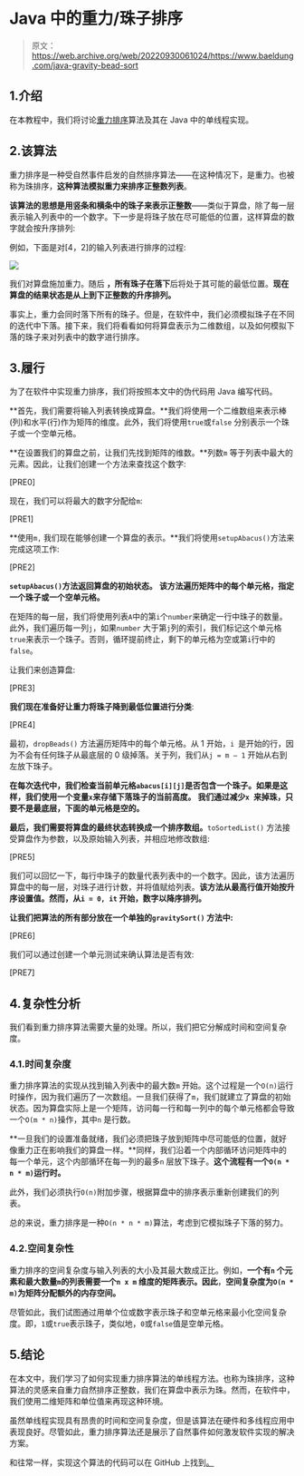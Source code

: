# Java 中的重力/珠子排序

> 原文：<https://web.archive.org/web/20220930061024/https://www.baeldung.com/java-gravity-bead-sort>

## 1.介绍

在本教程中，我们将讨论[重力排序](/web/20221208143837/https://www.baeldung.com/cs/gravity-sort)算法及其在 Java 中的单线程实现。

## 2.该算法

重力排序是一种受自然事件启发的自然排序算法——在这种情况下，是重力。也被称为珠排序，**这种算法模拟重力来排序正整数列表**。

**该算法的思想是用竖条和横条中的珠子来表示正整数**——类似于算盘，除了每一层表示输入列表中的一个数字。下一步是将珠子放在尽可能低的位置，这样算盘的数字就会按升序排列:

例如，下面是对[4，2]的输入列表进行排序的过程:

[![](img/1915d7c28d7fe10b72b2cc09d3238f88.png)](/web/20221208143837/https://www.baeldung.com/wp-content/uploads/2022/10/1_Gravity-Sort-in-Java-Diagram-2.png)

我们对算盘施加重力。随后 **，所有珠子在落下**后将处于其可能的最低位置。**现在算盘的结果状态是从上到下正整数的升序排列。**

事实上，重力会同时落下所有的珠子。但是，在软件中，我们必须模拟珠子在不同的迭代中下落。接下来，我们将看看如何将算盘表示为二维数组，以及如何模拟下落的珠子来对列表中的数字进行排序。

## 3.履行

为了在软件中实现重力排序，我们将按照本文中的伪代码用 Java 编写代码。

**首先，我们需要将输入列表转换成算盘。**我们将使用一个二维数组来表示棒(列)和水平(行)作为矩阵的维度。此外，我们将使用`true`或`false` 分别表示一个珠子或一个空单元格。

**在设置我们的算盘之前，让我们先找到矩阵的维数。**列数`m` 等于列表中最大的元素。因此，让我们创建一个方法来查找这个数字:

[PRE0]

现在，我们可以将最大的数字分配给`m`:

[PRE1]

**使用`m,` 我们现在能够创建一个算盘的表示。**我们将使用`setupAbacus()`方法来完成这项工作:

[PRE2]

**`setupAbacus()`方法返回算盘的初始状态。** **该方法遍历矩阵中的每个单元格，指定一个珠子或一个空单元格。**

在矩阵的每一层，我们将使用列表`A`中的第`i`个`number`来确定一行中珠子的数量。此外，我们遍历每一列`j`，如果`number` 大于第`j`列的索引，我们标记这个单元格`true`来表示一个珠子。否则，循环提前终止，剩下的单元格为空或第`i`行中的`false`。

让我们来创造算盘:

[PRE3]

**我们现在准备好让重力将珠子降到最低位置进行分类**:

[PRE4]

最初，`dropBeads()` 方法遍历矩阵中的每个单元格。从 1 开始，`i `是开始的行，因为不会有任何珠子从最底层的 0 级掉落。关于列，我们从`j = m – 1` 开始从右到左放下珠子。

**在每次迭代中，我们检查当前单元格`abacus[i][j]`是否包含一个珠子。如果是这样，我们使用一个变量`x`来存储下落珠子的当前高度。** **我们通过减少`x `来掉珠，只要不是最底层，下面的单元格是空的。**

**最后，我们需要将算盘的最终状态转换成一个排序数组。**`toSortedList()` 方法接受算盘作为参数，以及原始输入列表，并相应地修改数组:

[PRE5]

我们可以回忆一下，每行中珠子的数量代表列表中的一个数字。因此，该方法遍历算盘中的每一层，对珠子进行计数，并将值赋给列表。**该方法从最高行值开始按升序设置值。然而，从`i = 0, it` 开始，数字以降序排列。**

**让我们把算法的所有部分放在一个单独的`gravitySort()` 方法中:**

[PRE6]

我们可以通过创建一个单元测试来确认算法是否有效:

[PRE7]

## 4.复杂性分析

我们看到重力排序算法需要大量的处理。所以，我们把它分解成时间和空间复杂度。

### 4.1.时间复杂度

重力排序算法的实现从找到输入列表中的最大数`m` 开始。这个过程是一个`O(n)`运行时操作，因为我们遍历了一次数组。一旦我们获得了`m`，我们就建立了算盘的初始状态。因为算盘实际上是一个矩阵，访问每一行和每一列中的每个单元格都会导致一个`O(m * n)`操作，其中`n` 是行数。

**一旦我们的设置准备就绪，我们必须把珠子放到矩阵中尽可能低的位置，就好像重力正在影响我们的算盘一样。**同样，我们沿着一个内部循环访问矩阵中的每一个单元，这个内部循环在每一列的最多`n` 层放下珠子。**这个流程有一个`O(n * n * m)`运行时。**

此外，我们必须执行`O(n)`附加步骤，根据算盘中的排序表示重新创建我们的列表。

总的来说，重力排序是一种`O(n * n * m)`算法，考虑到它模拟珠子下落的努力。

### 4.2.空间复杂性

重力排序的空间复杂度与输入列表的大小及其最大数成正比。例如，**一个有`n` 个元素和最大数量`m`的列表需要一个`n x m` 维度的矩阵表示。因此**，**空间复杂度为`O(n * m)`为矩阵分配额外的内存空间。**

尽管如此，我们试图通过用单个位或数字表示珠子和空单元格来最小化空间复杂度。即，`1`或`true`表示珠子，类似地，`0`或`false`值是空单元格。

## 5.结论

在本文中，我们学习了如何实现重力排序算法的单线程方法。也称为珠排序，这种算法的灵感来自重力自然排序正整数，我们在算盘中表示为珠。然而，在软件中，我们使用二维矩阵和单位值来再现这种环境。

虽然单线程实现具有昂贵的时间和空间复杂度，但是该算法在硬件和多线程应用中表现良好。尽管如此，重力排序算法还是展示了自然事件如何激发软件实现的解决方案。

和往常一样，实现这个算法的代码可以在 GitHub 上找到[。](https://web.archive.org/web/20221208143837/https://github.com/eugenp/tutorials/tree/master/algorithms-modules/algorithms-sorting-2)